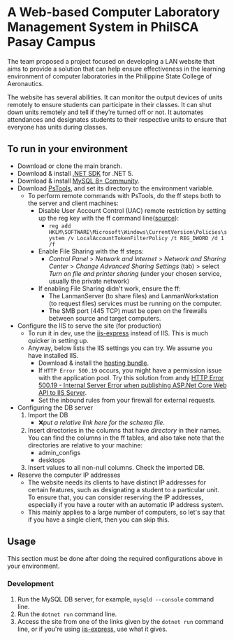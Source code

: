 # A Web-based Computer Laboratory Management System in PhilSCA Pasay Campus

The team proposed a project focused on developing a LAN website that aims to provide a solution that can help ensure effectiveness in the learning environment of computer laboratories in the Philippine State College of Aeronautics. 

The website has several abilities. It can monitor the output devices of units remotely to ensure students can participate in their classes. It can shut down units remotely and tell if they’re turned off or not. It automates attendances and designates students to their respective units to ensure that everyone has units during classes.

## To run in your environment
* Download or clone the main branch.
* Download & install [.NET SDK](https://dotnet.microsoft.com/en-us/download/dotnet) for .NET 5.
* Download & install [MySQL 8+ Community](https://dev.mysql.com/downloads/mysql/).
* Download [PsTools](https://download.sysinternals.com/files/PSTools.zip), and set its directory to the environment variable.
    * To perform remote commands with PsTools, do the ff steps both to the server and client machines:
        * Disable User Account Control (UAC) remote restriction by setting up the reg key with the ff command line([source](https://stackoverflow.com/a/14103682)):
            * `reg add HKLM\SOFTWARE\Microsoft\Windows\CurrentVersion\Policies\system /v LocalAccountTokenFilterPolicy /t REG_DWORD /d 1 /f`
        * Enable File Sharing with the ff steps:
            * *Control Panel* > *Network and Internet* > *Network and Sharing Center* > *Change Advanced Sharing Settings* (tab) > select *Turn on file and printer sharing* (under your chosen service, usually the private network) 
        * If enabling File Sharing didn't work, ensure the ff:
            * The LanmanServer (to share files) and LanmanWorkstation (to request files) services must be running on the computer.
            * The SMB port (445 TCP) must be open on the firewalls between source and target computers.
* Configure the IIS to serve the site (for production)
    * To run it in dev, use the [iis-express](https://github.com/icflorescu/iisexpress-proxy) instead of IIS. This is much quicker in setting up.
    * Anyway, below lists the IIS settings you can try. We assume you have installed IIS.
        * Download & install the [hosting bundle](https://docs.microsoft.com/en-us/aspnet/core/host-and-deploy/iis/hosting-bundle?view=aspnetcore-5.0). 
        * If `HTTP Error 500.19` occurs, you might have a permission issue with the application pool. Try this solution from andy [HTTP Error 500.19 - Internal Server Error when publishing ASP.Net Core Web API to IIS Server](https://bytutorial.com/blogs/asp-net-core/http-error-50019---internal-server-error-when-publishing-aspnet-core-web-api-to-iis-server).
        * Set the inbound rules from your firewall for external requests.
* Configuring the DB server
    1. Import the DB 
        * ❌*put a relative link here for the schema file*.
    2. Insert directories in the columns that have *directory* in their names. You can find the columns in the ff tables, and also take note that the directories are relative to your machine:
        * admin_configs
        * desktops
    3. Insert values to all non-null columns. Check the imported DB.
* Reserve the computer IP addresses
    * The website needs its clients to have distinct IP addresses for certain features, such as designating a student to a particular unit. To ensure that, you can consider reserving the IP addresses, especially if you have a router with an automatic IP address system.
    * This mainly applies to a large number of computers, so let's say that if you have a single client, then you can skip this.

## Usage

This section must be done after doing the required configurations above in your environment.

### Development
1. Run the MySQL DB server, for example, `mysqld --console` command line.
2. Run the `dotnet run` command line.
3. Access the site from one of the links given by the `dotnet run` command line, or if you're using [iis-express](https://github.com/icflorescu/iisexpress-proxy), use what it gives.
